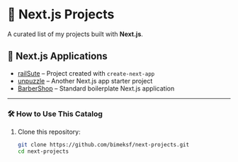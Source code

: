 # 🧭 Next.js Projects

A curated list of my projects built with **Next.js**.

## 🚀 Next.js Applications

- [railSute](https://github.com/bimeksf/railSute) – Project created with `create-next-app`
- [unpuzzle](https://github.com/bimeksf/unpuzzle) – Another Next.js app starter project
- [BarberShop](https://github.com/bimeksf/BarberShop) – Standard boilerplate Next.js application

---

### 🛠️ How to Use This Catalog

1. Clone this repository:
   ```bash
   git clone https://github.com/bimeksf/next-projects.git
   cd next-projects
